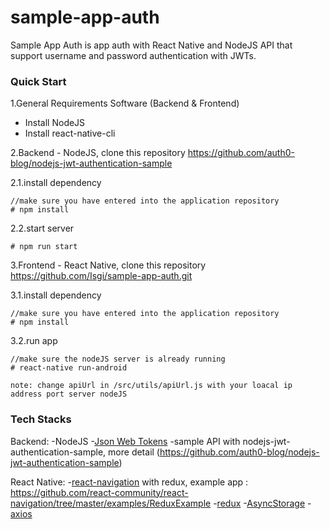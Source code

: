 # sample-app-auth

Sample App Auth is app auth with React Native and NodeJS API that support username and password authentication with JWTs.

### Quick Start

1.General Requirements Software (Backend & Frontend)

- Install NodeJS
- Install react-native-cli

2.Backend - NodeJS, clone this repository https://github.com/auth0-blog/nodejs-jwt-authentication-sample

2.1.install dependency
```
//make sure you have entered into the application repository
# npm install
```

2.2.start server
```
# npm run start
```

3.Frontend - React Native, clone this repository https://github.com/Isgi/sample-app-auth.git

3.1.install dependency
```
//make sure you have entered into the application repository
# npm install
```

3.2.run app
```
//make sure the nodeJS server is already running
# react-native run-android
```

`note: change apiUrl in /src/utils/apiUrl.js with your loacal ip address port server nodeJS`

### Tech Stacks

Backend:
-NodeJS
-[Json Web Tokens](https://docs.auth0.com/jwt)
-sample API with nodejs-jwt-authentication-sample, more detail (https://github.com/auth0-blog/nodejs-jwt-authentication-sample)

React Native:
-[react-navigation](https://reactnavigation.org/) with redux, example app : https://github.com/react-community/react-navigation/tree/master/examples/ReduxExample
-[redux](https://redux.js.org/)
-[AsyncStorage](https://facebook.github.io/react-native/docs/asyncstorage.html)
-[axios](https://github.com/axios/axios)

